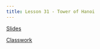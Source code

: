 ```yaml
---
title: Lesson 31 - Tower of Hanoi
---
```


[Slides](https://github.com/novillo-cs/apcsa_material/blob/main/lessons/31_tower_of_hanoi.pdf)

[Classwork](https://novillo-cs.github.io/apcsa/classwork/33_cw_hanoi/)
